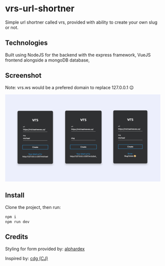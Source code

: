 # vrs-url-shortner
Simple url shortner called vrs, provided with ability to create your own slug or not.

## Technologies

Built using NodeJS for the backend with the express framework, VueJS frontend alongside a mongoDB database,

## Screenshot 

Note: vrs.ws would be a prefered domain to replace 127.0.0.1 😉

![screenshot](screenshot.png)


## Install

Clone the project, then run:

```
npm i 
npm run dev
```

## Credits

Styling for form provided by: [alphardex](https://codepen.io/alphardex)

Inspired by: [cdg (CJ) ](https://cdg.sh/)
